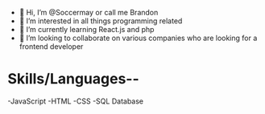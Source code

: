 - 👋 Hi, I’m @Soccermay or call me Brandon
- 👀 I’m interested in all things programming related
- 🌱 I’m currently learning React.js and php
- 💞️ I’m looking to collaborate on various companies who are looking for a frontend developer


# Skills/Languages--
-JavaScript
-HTML
-CSS
-SQL Database


















